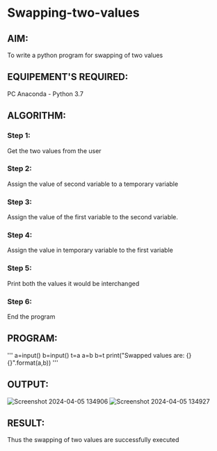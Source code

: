 # Swapping-two-values
## AIM:
To write a python program for swapping of two values
## EQUIPEMENT'S REQUIRED: 
PC
Anaconda - Python 3.7
## ALGORITHM: 
### Step 1:
Get the two values from the user
### Step 2: 
Assign the value of second variable to a temporary variable 
### Step 3: 
Assign the value of the first variable to the second variable.
### Step 4:  
Assign the value in temporary variable to the first variable
### Step 5: 
Print both the values it would be interchanged
### Step 6: 
End the program
## PROGRAM:
'''
a=input()
b=input()
t=a
a=b
b=t
print("Swapped values are: {} {}".format(a,b))
'''
## OUTPUT:
![Screenshot 2024-04-05 134906](https://github.com/PRASHANTHRATHI/Swapping-two-values/assets/145743120/ac164ccd-6140-49ed-aeda-d0c47b5e6eab)
![Screenshot 2024-04-05 134927](https://github.com/PRASHANTHRATHI/Swapping-two-values/assets/145743120/3dc7ff25-31f4-42b9-8a68-569afd831f13)






## RESULT:
Thus the swapping of two values are successfully executed



